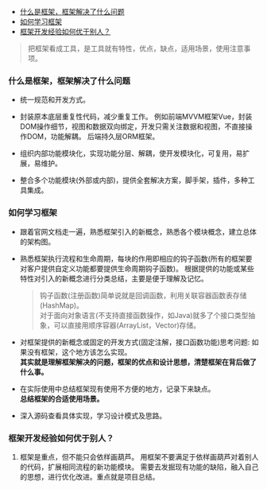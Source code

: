 
<!-- vim-markdown-toc GFM -->

- [什么是框架，框架解决了什么问题](#什么是框架框架解决了什么问题)
- [如何学习框架](#如何学习框架)
- [框架开发经验如何优于别人？](#框架开发经验如何优于别人)

<!-- vim-markdown-toc -->


> 把框架看成工具，是工具就有特性，优点，缺点，适用场景，使用注意事项。


### 什么是框架，框架解决了什么问题
  - 统一规范和开发方式。

  - 封装原本底层重复性代码，减少重复工作。
    例如前端MVVM框架Vue，封装DOM操作细节，视图和数据双向绑定，开发只需关注数据和视图，不直接操作DOM，功能解耦。
    后端持久层ORM框架。

  - 组织内部功能模块化，实现功能分层、解耦，使开发模块化，可复用，易扩展，易维护。

  - 整合多个功能模块(外部或内部)，提供全套解决方案，脚手架，插件，多种工具集成。


### 如何学习框架
  - 跟着官网文档走一遍，熟悉框架引入的新概念，熟悉各个模块概念，建立总体的架构图。

  - 熟悉框架执行流程和生命周期，每块的作用即相应的钩子函数(所有的框架要对客户提供自定义功能都要提供生命周期钩子函数)。
    根据提供的功能或某些特性对引入的新概念进行分类总结，主要是便于理解及记忆。
    > 钩子函数(注册函数)简单说就是回调函数，利用关联容器函数表存储(HashMap)。  
      对于面向对象语言(不支持直接函数操作，如Java)就多了个接口类型抽象，可以直接用顺序容器(ArrayList，Vector)存储。
  
  - 对框架提供的新概念或固定的开发方式(固定注解，接口函数功能)思考问题: 如果没有框架，这个地方该怎么实现。  
    **其实就是理解框架解决的问题，框架的优点和设计思想，清楚框架在背后做了什么事。**

  - 在实际使用中总结框架现有使用不方便的地方，记录下来缺点。  
    **总结框架的合适使用场景。**

  - 深入源码查看具体实现，学习设计模式及思路。


### 框架开发经验如何优于别人？

1. 框架是重点，但不能只会依样画葫芦。
   用框架不要满足于依样画葫芦对着别人的代码，扩展相同流程的新功能模块。
   需要去发掘现有功能的缺陷，融入自己的思想，进行优化改进。重点就是项目总结。


